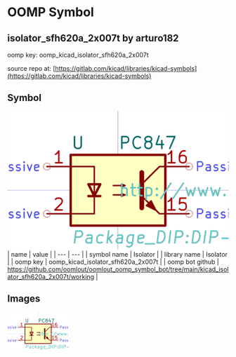 # OOMP Symbol  
## isolator_sfh620a_2x007t  by arturo182  
  
oomp key: oomp_kicad_isolator_sfh620a_2x007t  
  
source repo at: [https://gitlab.com/kicad/libraries/kicad-symbols](https://gitlab.com/kicad/libraries/kicad-symbols)  
## Symbol  
  
[![working.png](working_600.png)](working.png)  
| name | value | 
| --- | --- | 
| symbol name | Isolator | 
| library name | Isolator | 
| oomp key | oomp_kicad_isolator_sfh620a_2x007t | 
| oomp bot github | https://github.com/oomlout/oomlout_oomp_symbol_bot/tree/main/kicad_isolator_sfh620a_2x007t/working | 
## Images  
  
[![working.png](working_140.png)](working.png)  
